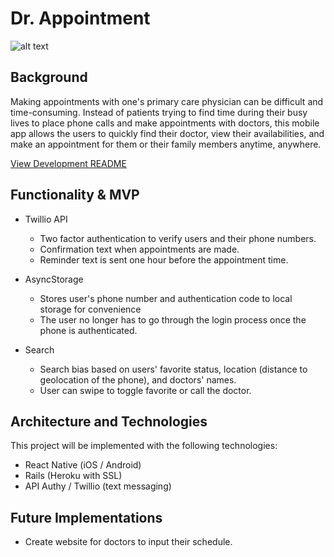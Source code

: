 # Dr. Appointment

![alt text](https://github.com/randyjap/DrAppointment/blob/master/app/images/Demo2.gif)

## Background

Making appointments with one's primary care physician can be difficult and time-consuming. Instead of patients trying to find time during their busy lives to place phone calls and make appointments with doctors, this mobile app allows the users to quickly find their doctor, view their availabilities, and make an appointment for them or their family members anytime, anywhere.

[View Development README][readme]

[readme]: docs/README.md

## Functionality & MVP

- Twillio API
  - Two factor authentication to verify users and their phone numbers.
  - Confirmation text when appointments are made.
  - Reminder text is sent one hour before the appointment time.

- AsyncStorage
  - Stores user's phone number and authentication code to local storage for convenience
  - The user no longer has to go through the login process once the phone is authenticated.

- Search
  - Search bias based on users' favorite status, location (distance to geolocation of the phone), and doctors' names.
  - User can swipe to toggle favorite or call the doctor.

## Architecture and Technologies

This project will be implemented with the following technologies:

- React Native (iOS / Android)
- Rails (Heroku with SSL)
- API Authy / Twillio (text messaging)


## Future Implementations

- Create website for doctors to input their schedule.
